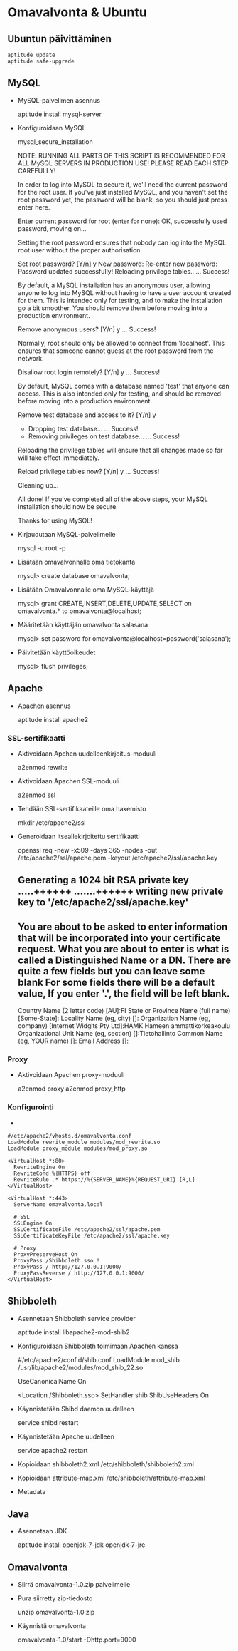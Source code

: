 # Omavalvonta & Ubuntu

## Ubuntun päivittäminen

    aptitude update
    aptitude safe-upgrade

## MySQL

- MySQL-palvelimen asennus

    aptitude install mysql-server

- Konfiguroidaan MySQL

    mysql_secure_installation

    NOTE: RUNNING ALL PARTS OF THIS SCRIPT IS RECOMMENDED FOR ALL MySQL
          SERVERS IN PRODUCTION USE!  PLEASE READ EACH STEP CAREFULLY!

    
    In order to log into MySQL to secure it, we'll need the current
    password for the root user.  If you've just installed MySQL, and
    you haven't set the root password yet, the password will be blank,
    so you should just press enter here.
    
    Enter current password for root (enter for none): 
    OK, successfully used password, moving on...
    
    Setting the root password ensures that nobody can log into the MySQL
    root user without the proper authorisation.
    
    Set root password? [Y/n] y
    New password: 
    Re-enter new password: 
    Password updated successfully!
    Reloading privilege tables..
     ... Success!
    
    
    By default, a MySQL installation has an anonymous user, allowing anyone
    to log into MySQL without having to have a user account created for
    them.  This is intended only for testing, and to make the installation
    go a bit smoother.  You should remove them before moving into a
    production environment.
    
    Remove anonymous users? [Y/n] y
     ... Success!
    
    Normally, root should only be allowed to connect from 'localhost'.  This
    ensures that someone cannot guess at the root password from the network.
    
    Disallow root login remotely? [Y/n] y
     ... Success!
    
    By default, MySQL comes with a database named 'test' that anyone can
    access.  This is also intended only for testing, and should be removed
    before moving into a production environment.
    
    Remove test database and access to it? [Y/n] y
     - Dropping test database...
     ... Success!
     - Removing privileges on test database...
     ... Success!
    
    Reloading the privilege tables will ensure that all changes made so far
    will take effect immediately.
    
    Reload privilege tables now? [Y/n] y
     ... Success!
    
    Cleaning up...
    
    
    
    All done!  If you've completed all of the above steps, your MySQL
    installation should now be secure.
    
    Thanks for using MySQL!

- Kirjaudutaan MySQL-palvelimelle

    mysql -u root -p

- Lisätään omavalvonnalle oma tietokanta

    mysql> create database omavalvonta;

- Lisätään Omavalvonnalle oma MySQL-käyttäjä

    mysql> grant CREATE,INSERT,DELETE,UPDATE,SELECT on omavalvonta.* to omavalvonta@localhost;

- Määritetään käyttäjän omavalvonta salasana

    mysql> set password for omavalvonta@localhost=password('salasana');

- Päivitetään käyttöoikeudet

    mysql> flush privileges;

## Apache

- Apachen asennus

    aptitude install apache2

### SSL-sertifikaatti

- Aktivoidaan Apchen uudelleenkirjoitus-moduuli

    a2enmod rewrite

- Aktivoidaan Apachen SSL-moduuli

    a2enmod ssl

- Tehdään SSL-sertifikaateille oma hakemisto

    mkdir /etc/apache2/ssl

- Generoidaan itseallekirjoitettu sertifikaatti

    openssl req -new -x509 -days 365 -nodes -out /etc/apache2/ssl/apache.pem -keyout /etc/apache2/ssl/apache.key

    Generating a 1024 bit RSA private key
    .....++++++
    .......++++++
    writing new private key to '/etc/apache2/ssl/apache.key'
    -----
    You are about to be asked to enter information that will be incorporated
    into your certificate request.
    What you are about to enter is what is called a Distinguished Name or a DN.
    There are quite a few fields but you can leave some blank
    For some fields there will be a default value,
    If you enter '.', the field will be left blank.
    -----
    Country Name (2 letter code) [AU]:FI
    State or Province Name (full name) [Some-State]:
    Locality Name (eg, city) []:
    Organization Name (eg, company) [Internet Widgits Pty Ltd]:HAMK Hameen ammattikorkeakoulu
    Organizational Unit Name (eg, section) []:Tietohallinto
    Common Name (eg, YOUR name) []:
    Email Address []:

### Proxy

- Aktivoidaan Apachen proxy-moduuli

    a2enmod proxy
    a2enmod proxy_http

### Konfigurointi

- 

    #/etc/apache2/vhosts.d/omavalvonta.conf
    LoadModule rewrite_module modules/mod_rewrite.so
    LoadModule proxy_module modules/mod_proxy.so
    
    <VirtualHost *:80>
      RewriteEngine On
      RewriteCond %{HTTPS} off
      RewriteRule .* https://%{SERVER_NAME}%{REQUEST_URI} [R,L]
    </VirtualHost>
    
    <VirtualHost *:443>
      ServerName omavalvonta.local
    
      # SSL
      SSLEngine On
      SSLCertificateFile /etc/apache2/ssl/apache.pem
      SSLCertificateKeyFile /etc/apache2/ssl/apache.key
    
      # Proxy
      ProxyPreserveHost On
      ProxyPass /Shibboleth.sso !
      ProxyPass / http://127.0.0.1:9000/
      ProxyPassReverse / http://127.0.0.1:9000/
    </VirtualHost>

## Shibboleth

- Asennetaan Shibboleth service provider

    aptitude install libapache2-mod-shib2

- Konfiguroidaan Shibboleth toimimaan Apachen kanssa

    #/etc/apache2/conf.d/shib.conf
    LoadModule mod_shib /usr/lib/apache2/modules/mod_shib_22.so
    
    UseCanonicalName On
    
    <Location /Shibboleth.sso>
      SetHandler shib
      ShibUseHeaders On
    </Location>

- Käynnistetään Shibd daemon uudelleen

     service shibd restart

- Käynnistetään Apache uudelleen

    service  apache2 restart

- Kopioidaan shibboleth2.xml /etc/shibboleth/shibboleth2.xml
- Kopioidaan attribute-map.xml /etc/shibboleth/attribute-map.xml

- Metadata

## Java

- Asennetaan JDK

    aptitude install openjdk-7-jdk openjdk-7-jre

## Omavalvonta

- Siirrä omavalvonta-1.0.zip palvelimelle
- Pura siirretty zip-tiedosto

    unzip omavalvonta-1.0.zip

- Käynnistä omavalvonta

    omavalvonta-1.0/start -Dhttp.port=9000
